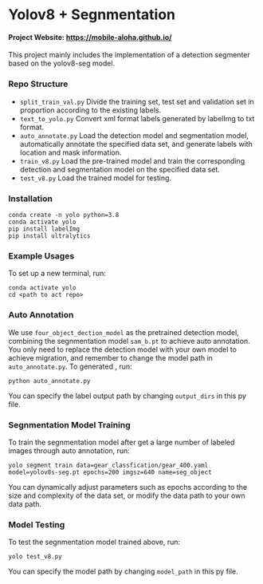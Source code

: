 # Yolov8 + Segnmentation


#### Project Website: https://mobile-aloha.github.io/

This project mainly includes the implementation of a detection segmenter based on the yolov8-seg model.



### Repo Structure
- ``split_train_val.py`` Divide the training set, test set and validation set in proportion according to the existing labels.
- ``text_to_yolo.py`` Convert xml format labels generated by labelImg to txt format.
- ``auto_annotate.py`` Load the detection model and segmentation model, automatically annotate the specified data set, and generate labels with location and mask information.
- ``train_v8.py`` Load the pre-trained model and train the corresponding detection and segmentation model on the specified data set.
- ``test_v8.py`` Load the trained model for testing.  


### Installation

    conda create -n yolo python=3.8
    conda activate yolo
    pip install labelImg
    pip install ultralytics


### Example Usages

To set up a new terminal, run:

    conda activate yolo
    cd <path to act repo>

### Auto Annotation 

We use ``four_object_dection_model`` as the pretrained detection model, combining the segnmentation model ``sam_b.pt`` to achieve auto annotation. You only need to replace the detection model with your own model to achieve migration, and remember to change the model path in ``auto_annotate.py``.
To generated , run:

    python auto_annotate.py

You can specify the label output path by changing ``output_dirs`` in this py file.

### Segnmentation Model Training
To train the segnmentation model after get a large number of labeled images through auto annotation, run:

    yolo segment train data=gear_classfication/gear_400.yaml model=yolov8s-seg.pt epochs=200 imgsz=640 name=seg_object


You can dynamically adjust parameters such as epochs according to the size and complexity of the data set, or modify the data path to your own data path.


### Model Testing
To test the segnmentation model trained above, run:

    yolo test_v8.py

You can specify the model path by changing ``model_path`` in this py file.
